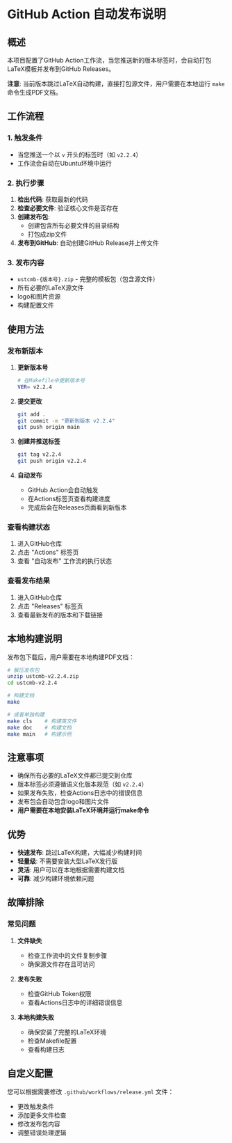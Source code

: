 # GitHub Action 自动发布说明

## 概述

本项目配置了GitHub Action工作流，当您推送新的版本标签时，会自动打包LaTeX模板并发布到GitHub Releases。

**注意**: 当前版本跳过LaTeX自动构建，直接打包源文件，用户需要在本地运行 `make` 命令生成PDF文档。

## 工作流程

### 1. 触发条件
- 当您推送一个以 `v` 开头的标签时（如 `v2.2.4`）
- 工作流会自动在Ubuntu环境中运行

### 2. 执行步骤
1. **检出代码**: 获取最新的代码
2. **检查必要文件**: 验证核心文件是否存在
3. **创建发布包**: 
   - 创建包含所有必要文件的目录结构
   - 打包成zip文件
4. **发布到GitHub**: 自动创建GitHub Release并上传文件

### 3. 发布内容
- `ustcmb-{版本号}.zip` - 完整的模板包（包含源文件）
- 所有必要的LaTeX源文件
- logo和图片资源
- 构建配置文件

## 使用方法

### 发布新版本

1. **更新版本号**
   ```bash
   # 在Makefile中更新版本号
   VER= v2.2.4
   ```

2. **提交更改**
   ```bash
   git add .
   git commit -m "更新到版本 v2.2.4"
   git push origin main
   ```

3. **创建并推送标签**
   ```bash
   git tag v2.2.4
   git push origin v2.2.4
   ```

4. **自动发布**
   - GitHub Action会自动触发
   - 在Actions标签页查看构建进度
   - 完成后会在Releases页面看到新版本

### 查看构建状态

1. 进入GitHub仓库
2. 点击 "Actions" 标签页
3. 查看 "自动发布" 工作流的执行状态

### 查看发布结果

1. 进入GitHub仓库
2. 点击 "Releases" 标签页
3. 查看最新发布的版本和下载链接

## 本地构建说明

发布包下载后，用户需要在本地构建PDF文档：

```bash
# 解压发布包
unzip ustcmb-v2.2.4.zip
cd ustcmb-v2.2.4

# 构建文档
make

# 或者单独构建
make cls    # 构建类文件
make doc    # 构建文档
make main   # 构建示例
```

## 注意事项

- 确保所有必要的LaTeX文件都已提交到仓库
- 版本标签必须遵循语义化版本规范（如 `v2.2.4`）
- 如果发布失败，检查Actions日志中的错误信息
- 发布包会自动包含logo和图片文件
- **用户需要在本地安装LaTeX环境并运行make命令**

## 优势

- **快速发布**: 跳过LaTeX构建，大幅减少构建时间
- **轻量级**: 不需要安装大型LaTeX发行版
- **灵活**: 用户可以在本地根据需要构建文档
- **可靠**: 减少构建环境依赖问题

## 故障排除

### 常见问题

1. **文件缺失**
   - 检查工作流中的文件复制步骤
   - 确保源文件存在且可访问

2. **发布失败**
   - 检查GitHub Token权限
   - 查看Actions日志中的详细错误信息

3. **本地构建失败**
   - 确保安装了完整的LaTeX环境
   - 检查Makefile配置
   - 查看构建日志

## 自定义配置

您可以根据需要修改 `.github/workflows/release.yml` 文件：

- 更改触发条件
- 添加更多文件检查
- 修改发布包内容
- 调整错误处理逻辑
